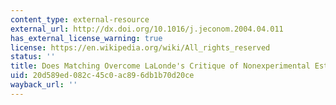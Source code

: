 ```yaml
---
content_type: external-resource
external_url: http://dx.doi.org/10.1016/j.jeconom.2004.04.011
has_external_license_warning: true
license: https://en.wikipedia.org/wiki/All_rights_reserved
status: ''
title: Does Matching Overcome LaLonde's Critique of Nonexperimental Estimators?
uid: 20d589ed-082c-45c0-ac89-6db1b70d20ce
wayback_url: ''
---
```

